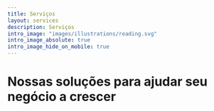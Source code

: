 ```yaml
---
title: Serviços
layout: services
description: Serviços
intro_image: "images/illustrations/reading.svg"
intro_image_absolute: true
intro_image_hide_on_mobile: true
---
```


# Nossas soluções para ajudar seu negócio a crescer

